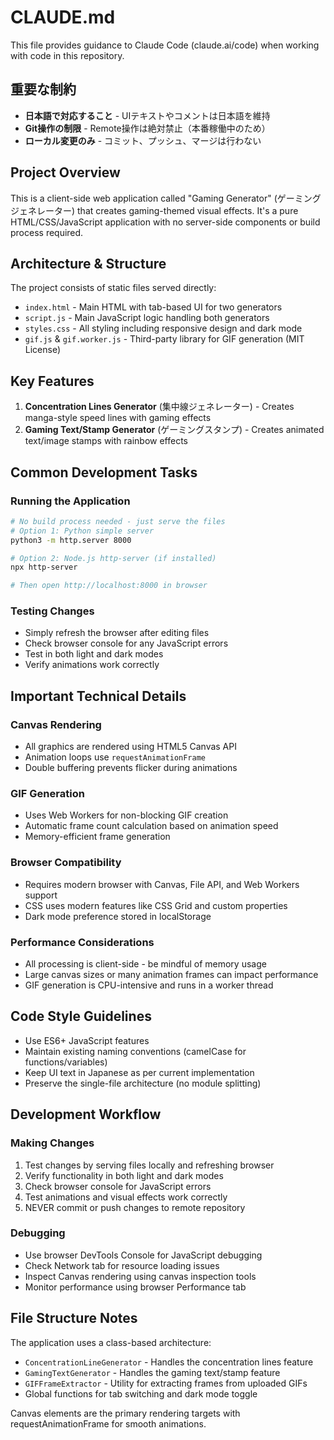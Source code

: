 # CLAUDE.md

This file provides guidance to Claude Code (claude.ai/code) when working with code in this repository.

## 重要な制約

- **日本語で対応すること** - UIテキストやコメントは日本語を維持
- **Git操作の制限** - Remote操作は絶対禁止（本番稼働中のため）
- **ローカル変更のみ** - コミット、プッシュ、マージは行わない

## Project Overview

This is a client-side web application called "Gaming Generator" (ゲーミングジェネレーター) that creates gaming-themed visual effects. It's a pure HTML/CSS/JavaScript application with no server-side components or build process required.

## Architecture & Structure

The project consists of static files served directly:
- `index.html` - Main HTML with tab-based UI for two generators
- `script.js` - Main JavaScript logic handling both generators
- `styles.css` - All styling including responsive design and dark mode
- `gif.js` & `gif.worker.js` - Third-party library for GIF generation (MIT License)

## Key Features

1. **Concentration Lines Generator** (集中線ジェネレーター) - Creates manga-style speed lines with gaming effects
2. **Gaming Text/Stamp Generator** (ゲーミングスタンプ) - Creates animated text/image stamps with rainbow effects

## Common Development Tasks

### Running the Application
```bash
# No build process needed - just serve the files
# Option 1: Python simple server
python3 -m http.server 8000

# Option 2: Node.js http-server (if installed)
npx http-server

# Then open http://localhost:8000 in browser
```

### Testing Changes
- Simply refresh the browser after editing files
- Check browser console for any JavaScript errors
- Test in both light and dark modes
- Verify animations work correctly

## Important Technical Details

### Canvas Rendering
- All graphics are rendered using HTML5 Canvas API
- Animation loops use `requestAnimationFrame`
- Double buffering prevents flicker during animations

### GIF Generation
- Uses Web Workers for non-blocking GIF creation
- Automatic frame count calculation based on animation speed
- Memory-efficient frame generation

### Browser Compatibility
- Requires modern browser with Canvas, File API, and Web Workers support
- CSS uses modern features like CSS Grid and custom properties
- Dark mode preference stored in localStorage

### Performance Considerations
- All processing is client-side - be mindful of memory usage
- Large canvas sizes or many animation frames can impact performance
- GIF generation is CPU-intensive and runs in a worker thread

## Code Style Guidelines

- Use ES6+ JavaScript features
- Maintain existing naming conventions (camelCase for functions/variables)
- Keep UI text in Japanese as per current implementation
- Preserve the single-file architecture (no module splitting)

## Development Workflow

### Making Changes
1. Test changes by serving files locally and refreshing browser
2. Verify functionality in both light and dark modes
3. Check browser console for JavaScript errors
4. Test animations and visual effects work correctly
5. NEVER commit or push changes to remote repository

### Debugging
- Use browser DevTools Console for JavaScript debugging
- Check Network tab for resource loading issues
- Inspect Canvas rendering using canvas inspection tools
- Monitor performance using browser Performance tab

## File Structure Notes

The application uses a class-based architecture:
- `ConcentrationLineGenerator` - Handles the concentration lines feature
- `GamingTextGenerator` - Handles the gaming text/stamp feature
- `GIFFrameExtractor` - Utility for extracting frames from uploaded GIFs
- Global functions for tab switching and dark mode toggle

Canvas elements are the primary rendering targets with requestAnimationFrame for smooth animations.